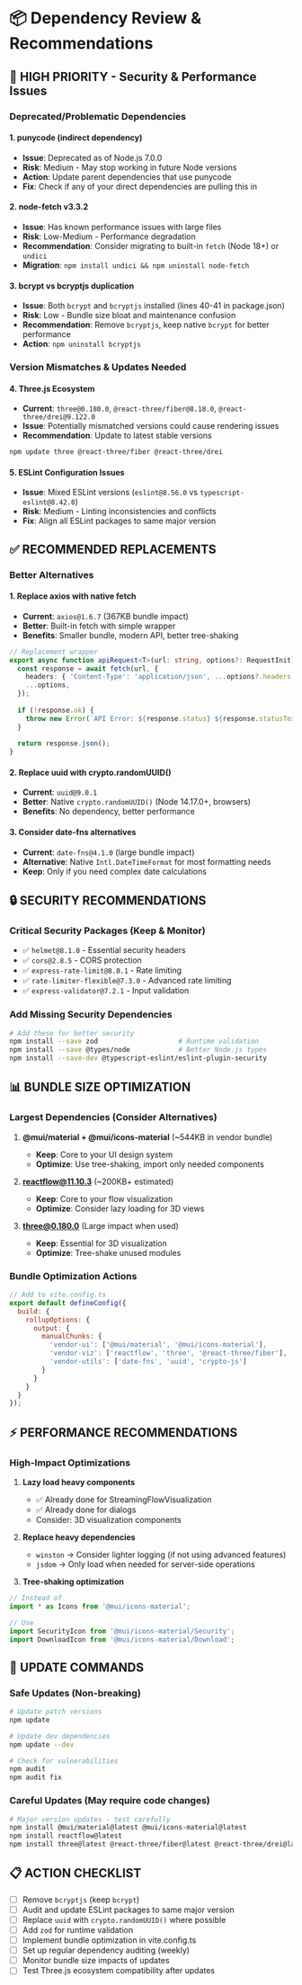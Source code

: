 # 📦 Dependency Review & Recommendations

## 🚨 **HIGH PRIORITY - Security & Performance Issues**

### **Deprecated/Problematic Dependencies**

#### 1. **punycode (indirect dependency)**
- **Issue**: Deprecated as of Node.js 7.0.0
- **Risk**: Medium - May stop working in future Node versions
- **Action**: Update parent dependencies that use punycode
- **Fix**: Check if any of your direct dependencies are pulling this in

#### 2. **node-fetch v3.3.2**
- **Issue**: Has known performance issues with large files
- **Risk**: Low-Medium - Performance degradation
- **Recommendation**: Consider migrating to built-in `fetch` (Node 18+) or `undici`
- **Migration**: `npm install undici && npm uninstall node-fetch`

#### 3. **bcrypt vs bcryptjs duplication**
- **Issue**: Both `bcrypt` and `bcryptjs` installed (lines 40-41 in package.json)
- **Risk**: Low - Bundle size bloat and maintenance confusion
- **Recommendation**: Remove `bcryptjs`, keep native `bcrypt` for better performance
- **Action**: `npm uninstall bcryptjs`

### **Version Mismatches & Updates Needed**

#### 4. **Three.js Ecosystem**
- **Current**: `three@0.180.0`, `@react-three/fiber@8.18.0`, `@react-three/drei@9.122.0`
- **Issue**: Potentially mismatched versions could cause rendering issues
- **Recommendation**: Update to latest stable versions
```bash
npm update three @react-three/fiber @react-three/drei
```

#### 5. **ESLint Configuration Issues**
- **Issue**: Mixed ESLint versions (`eslint@8.56.0` vs `typescript-eslint@8.42.0`)
- **Risk**: Medium - Linting inconsistencies and conflicts
- **Fix**: Align all ESLint packages to same major version

## ✅ **RECOMMENDED REPLACEMENTS**

### **Better Alternatives**

#### 1. **Replace axios with native fetch**
- **Current**: `axios@1.6.7` (367KB bundle impact)
- **Better**: Built-in fetch with simple wrapper
- **Benefits**: Smaller bundle, modern API, better tree-shaking
```typescript
// Replacement wrapper
export async function apiRequest<T>(url: string, options?: RequestInit): Promise<T> {
  const response = await fetch(url, {
    headers: { 'Content-Type': 'application/json', ...options?.headers },
    ...options,
  });
  
  if (!response.ok) {
    throw new Error(`API Error: ${response.status} ${response.statusText}`);
  }
  
  return response.json();
}
```

#### 2. **Replace uuid with crypto.randomUUID()**
- **Current**: `uuid@9.0.1`
- **Better**: Native `crypto.randomUUID()` (Node 14.17.0+, browsers)
- **Benefits**: No dependency, better performance

#### 3. **Consider date-fns alternatives**
- **Current**: `date-fns@4.1.0` (large bundle impact)
- **Alternative**: Native `Intl.DateTimeFormat` for most formatting needs
- **Keep**: Only if you need complex date calculations

## 🔒 **SECURITY RECOMMENDATIONS**

### **Critical Security Packages (Keep & Monitor)**
- ✅ `helmet@8.1.0` - Essential security headers
- ✅ `cors@2.8.5` - CORS protection
- ✅ `express-rate-limit@8.0.1` - Rate limiting
- ✅ `rate-limiter-flexible@7.3.0` - Advanced rate limiting
- ✅ `express-validator@7.2.1` - Input validation

### **Add Missing Security Dependencies**
```bash
# Add these for better security
npm install --save zod                    # Runtime validation
npm install --save @types/node            # Better Node.js types  
npm install --save-dev @typescript-eslint/eslint-plugin-security
```

## 📊 **BUNDLE SIZE OPTIMIZATION**

### **Largest Dependencies (Consider Alternatives)**
1. **@mui/material + @mui/icons-material** (~544KB in vendor bundle)
   - **Keep**: Core to your UI design system
   - **Optimize**: Use tree-shaking, import only needed components

2. **reactflow@11.10.3** (~200KB+ estimated)
   - **Keep**: Core to your flow visualization
   - **Optimize**: Consider lazy loading for 3D views

3. **three@0.180.0** (Large impact when used)
   - **Keep**: Essential for 3D visualization
   - **Optimize**: Tree-shake unused modules

### **Bundle Optimization Actions**
```javascript
// Add to vite.config.ts
export default defineConfig({
  build: {
    rollupOptions: {
      output: {
        manualChunks: {
          'vendor-ui': ['@mui/material', '@mui/icons-material'],
          'vendor-viz': ['reactflow', 'three', '@react-three/fiber'],
          'vendor-utils': ['date-fns', 'uuid', 'crypto-js']
        }
      }
    }
  }
});
```

## ⚡ **PERFORMANCE RECOMMENDATIONS**

### **High-Impact Optimizations**
1. **Lazy load heavy components**
   - ✅ Already done for StreamingFlowVisualization
   - ✅ Already done for dialogs
   - Consider: 3D visualization components

2. **Replace heavy dependencies**
   - `winston` → Consider lighter logging (if not using advanced features)
   - `jsdom` → Only load when needed for server-side operations

3. **Tree-shaking optimization**
```typescript
// Instead of
import * as Icons from '@mui/icons-material';

// Use
import SecurityIcon from '@mui/icons-material/Security';
import DownloadIcon from '@mui/icons-material/Download';
```

## 🔄 **UPDATE COMMANDS**

### **Safe Updates (Non-breaking)**
```bash
# Update patch versions
npm update

# Update dev dependencies
npm update --dev

# Check for vulnerabilities
npm audit
npm audit fix
```

### **Careful Updates (May require code changes)**
```bash
# Major version updates - test carefully
npm install @mui/material@latest @mui/icons-material@latest
npm install reactflow@latest
npm install three@latest @react-three/fiber@latest @react-three/drei@latest
```

## 📋 **ACTION CHECKLIST**

- [ ] Remove `bcryptjs` (keep `bcrypt`)
- [ ] Audit and update ESLint packages to same major version
- [ ] Replace `uuid` with `crypto.randomUUID()` where possible
- [ ] Add `zod` for runtime validation
- [ ] Implement bundle optimization in vite.config.ts
- [ ] Set up regular dependency auditing (weekly)
- [ ] Monitor bundle size impacts of updates
- [ ] Test Three.js ecosystem compatibility after updates